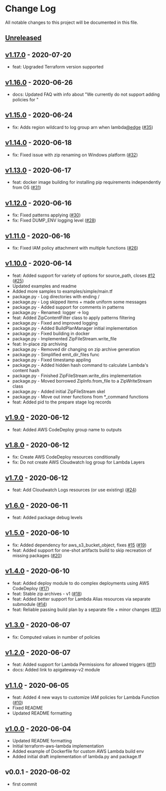 # Change Log

All notable changes to this project will be documented in this file.

<a name="unreleased"></a>
## [Unreleased]



<a name="v1.17.0"></a>
## [v1.17.0] - 2020-07-20

- feat: Upgraded Terraform version supported


<a name="v1.16.0"></a>
## [v1.16.0] - 2020-06-26

- docs: Updated FAQ with info about "We currently do not support adding policies for "


<a name="v1.15.0"></a>
## [v1.15.0] - 2020-06-24

- fix: Adds region wildcard to log group arn when lambda[@edge](https://github.com/edge) ([#35](https://github.com/terraform-aws-modules/terraform-aws-lambda/issues/35))


<a name="v1.14.0"></a>
## [v1.14.0] - 2020-06-18

- fix: Fixed issue with zip renaming on Windows platform ([#32](https://github.com/terraform-aws-modules/terraform-aws-lambda/issues/32))


<a name="v1.13.0"></a>
## [v1.13.0] - 2020-06-17

- feat: docker image building for installing pip requirements independently from OS ([#31](https://github.com/terraform-aws-modules/terraform-aws-lambda/issues/31))


<a name="v1.12.0"></a>
## [v1.12.0] - 2020-06-16

- fix: Fixed patterns applying ([#30](https://github.com/terraform-aws-modules/terraform-aws-lambda/issues/30))
- fix: Fixed DUMP_ENV logging level ([#28](https://github.com/terraform-aws-modules/terraform-aws-lambda/issues/28))


<a name="v1.11.0"></a>
## [v1.11.0] - 2020-06-16

- fix: Fixed IAM policy attachment with multiple functions ([#26](https://github.com/terraform-aws-modules/terraform-aws-lambda/issues/26))


<a name="v1.10.0"></a>
## [v1.10.0] - 2020-06-14

- feat: Added support for variety of options for source_path, closes [#12](https://github.com/terraform-aws-modules/terraform-aws-lambda/issues/12) ([#25](https://github.com/terraform-aws-modules/terraform-aws-lambda/issues/25))
- Updated examples and readme
- Added more samples to examples/simple/main.tf
- package.py - Log directories with ending /
- package.py - Log skipped items + made uniform some messages
- package.py - Added support for comments in patterns
- package.py - Renamed: logger -> log
- feat: Added ZipContentFilter class to apply patterns filtering
- package.py - Fixed and improved logging
- package.py - Added BuildPlanManager initial implementation
- package.py - Fixed building in docker
- package.py - Implemented ZipFileStream.write_file
- feat: In-place zip archiving
- package.py - Removed dir changing on zip archive generation
- package.py - Simplified emit_dir_files func
- package.py - Fixed timestamp appling
- package.py - Added hidden hash command to calculate Lambda's content hash
- package.py - Finished ZipFileStream.write_dirs implementation
- package.py - Moved borrowed ZipInfo.from_file to a ZipWriteStream class
- package.py - Added initial ZipFileStream skel
- package.py - Move out inner functions from *_command functions
- feat: Added pid to the prepare stage log records


<a name="v1.9.0"></a>
## [v1.9.0] - 2020-06-12

- feat: Added AWS CodeDeploy group name to outputs


<a name="v1.8.0"></a>
## [v1.8.0] - 2020-06-12

- fix: Create AWS CodeDeploy resources conditionally
- fix: Do not create AWS Cloudwatch log group for Lambda Layers


<a name="v1.7.0"></a>
## [v1.7.0] - 2020-06-12

- feat: Add Cloudwatch Logs resources (or use existing) ([#24](https://github.com/terraform-aws-modules/terraform-aws-lambda/issues/24))


<a name="v1.6.0"></a>
## [v1.6.0] - 2020-06-11

- feat: Added package debug levels


<a name="v1.5.0"></a>
## [v1.5.0] - 2020-06-10

- fix: Added dependency for aws_s3_bucket_object, fixes [#15](https://github.com/terraform-aws-modules/terraform-aws-lambda/issues/15) ([#19](https://github.com/terraform-aws-modules/terraform-aws-lambda/issues/19))
- feat: Added support for one-shot artifacts build to skip recreation of missing packages ([#20](https://github.com/terraform-aws-modules/terraform-aws-lambda/issues/20))


<a name="v1.4.0"></a>
## [v1.4.0] - 2020-06-10

- feat: Added deploy module to do complex deployments using AWS CodeDeploy ([#17](https://github.com/terraform-aws-modules/terraform-aws-lambda/issues/17))
- feat: Stable zip archives - v1 ([#18](https://github.com/terraform-aws-modules/terraform-aws-lambda/issues/18))
- feat: Added better support for Lambda Alias resources via separate submodule ([#14](https://github.com/terraform-aws-modules/terraform-aws-lambda/issues/14))
- feat: Reliable passing build plan by a separate file + minor changes ([#13](https://github.com/terraform-aws-modules/terraform-aws-lambda/issues/13))


<a name="v1.3.0"></a>
## [v1.3.0] - 2020-06-07

- fix: Computed values in number of policies


<a name="v1.2.0"></a>
## [v1.2.0] - 2020-06-07

- feat: Added support for Lambda Permissions for allowed triggers ([#11](https://github.com/terraform-aws-modules/terraform-aws-lambda/issues/11))
- docs: Added link to apigateway-v2 module


<a name="v1.1.0"></a>
## [v1.1.0] - 2020-06-05

- feat: Added 4 new ways to customize IAM policies for Lambda Function ([#10](https://github.com/terraform-aws-modules/terraform-aws-lambda/issues/10))
- Fixed README
- Updated README formatting


<a name="v1.0.0"></a>
## [v1.0.0] - 2020-06-04

- Updated README formatting
- Initial terraform-aws-lambda implementation
- Added example of Dockerfile for custom AWS Lambda build env
- Added initial draft implementation of lambda.py and package.tf


<a name="v0.0.1"></a>
## v0.0.1 - 2020-06-02

- first commit


[Unreleased]: https://github.com/terraform-aws-modules/terraform-aws-lambda/compare/v1.17.0...HEAD
[v1.17.0]: https://github.com/terraform-aws-modules/terraform-aws-lambda/compare/v1.16.0...v1.17.0
[v1.16.0]: https://github.com/terraform-aws-modules/terraform-aws-lambda/compare/v1.15.0...v1.16.0
[v1.15.0]: https://github.com/terraform-aws-modules/terraform-aws-lambda/compare/v1.14.0...v1.15.0
[v1.14.0]: https://github.com/terraform-aws-modules/terraform-aws-lambda/compare/v1.13.0...v1.14.0
[v1.13.0]: https://github.com/terraform-aws-modules/terraform-aws-lambda/compare/v1.12.0...v1.13.0
[v1.12.0]: https://github.com/terraform-aws-modules/terraform-aws-lambda/compare/v1.11.0...v1.12.0
[v1.11.0]: https://github.com/terraform-aws-modules/terraform-aws-lambda/compare/v1.10.0...v1.11.0
[v1.10.0]: https://github.com/terraform-aws-modules/terraform-aws-lambda/compare/v1.9.0...v1.10.0
[v1.9.0]: https://github.com/terraform-aws-modules/terraform-aws-lambda/compare/v1.8.0...v1.9.0
[v1.8.0]: https://github.com/terraform-aws-modules/terraform-aws-lambda/compare/v1.7.0...v1.8.0
[v1.7.0]: https://github.com/terraform-aws-modules/terraform-aws-lambda/compare/v1.6.0...v1.7.0
[v1.6.0]: https://github.com/terraform-aws-modules/terraform-aws-lambda/compare/v1.5.0...v1.6.0
[v1.5.0]: https://github.com/terraform-aws-modules/terraform-aws-lambda/compare/v1.4.0...v1.5.0
[v1.4.0]: https://github.com/terraform-aws-modules/terraform-aws-lambda/compare/v1.3.0...v1.4.0
[v1.3.0]: https://github.com/terraform-aws-modules/terraform-aws-lambda/compare/v1.2.0...v1.3.0
[v1.2.0]: https://github.com/terraform-aws-modules/terraform-aws-lambda/compare/v1.1.0...v1.2.0
[v1.1.0]: https://github.com/terraform-aws-modules/terraform-aws-lambda/compare/v1.0.0...v1.1.0
[v1.0.0]: https://github.com/terraform-aws-modules/terraform-aws-lambda/compare/v0.0.1...v1.0.0
